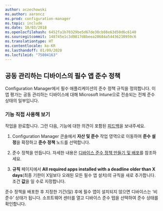 ```yaml
---
author: aczechowski
ms.author: aaroncz
ms.prod: configuration-manager
ms.topic: include
ms.date: 10/03/2018
ms.openlocfilehash: 6452fa1b70329be5d67de38cb88e63d50d6c6140
ms.sourcegitcommit: 148745e1c3d9817d8beea20684a54436210959c6
ms.translationtype: HT
ms.contentlocale: ko-KR
ms.lasthandoff: 01/09/2020
ms.locfileid: "75804163"
---
```

## <a name="bkmk_app-compliance"></a> 공동 관리하는 디바이스의 필수 앱 준수 정책
<!--1358196-->

Configuration Manager에서 필수 애플리케이션의 준수 정책 규칙을 정의합니다. 이 앱 평가는 공동 관리하는 디바이스에 대해 Microsoft Intune으로 전송되는 전체 준수 상태의 일부입니다.

### <a name="try-it-out"></a>기능 직접 사용해 보기

작업을 완료합니다. 그런 다음, 기능에 대한 의견이 포함된 [피드백](/sccm/core/understand/find-help#product-feedback)을 보내주세요.

1. Configuration Manager 콘솔에서 **자산 및 준수** 작업 영역으로 이동하여 **준수 설정**을 확장하고 **준수 정책** 노드를 선택합니다.  

2. 준수 정책을 만듭니다. 자세한 내용은 [디바이스 준수 정책 만들기 및 배포](/sccm/mdm/deploy-use/create-compliance-policy)를 참조하세요.  

3. **규칙** 페이지에서 **All required apps installed with a deadline older than X days**(최종 기한이 X일보다 오래된 모든 필수 앱 설치)의 규칙을 새로 추가합니다. 조건 **값**을 일 수로 지정합니다.  

준수 정책을 배포한 후 지정한 기간(일) 후에 필수 앱이 설치되지 않으면 디바이스는 ‘비준수’ 상태가 됩니다.  소프트웨어 센터를 열고 디바이스 준수 탭을 선택하여 준수 상태를 확인합니다.



